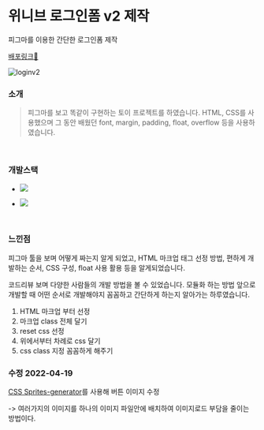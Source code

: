# 위니브 로그인폼 v2 제작

피그마를 이용한 간단한 로그인폼 제작

[배포링크:elephant:](https://chuhoon.github.io/loginPage-weniv-v2/)

![loginv2](https://user-images.githubusercontent.com/68219145/165705937-61a1005c-1e79-433c-a1eb-733d7bf75906.gif)

### 소개

> 피그마를 보고 똑같이 구현하는 토이 프로젝트를 하였습니다. HTML, CSS를 사용했으며 그 동안 배웠던 font, margin, padding, float, overflow 등을 사용하였습니다.

<br>

### 개발스택

- <img src="https://img.shields.io/badge/HTML5-E34F26?style=flat-square&logo=HTML5&logoColor=white"/></a>

- <img src="https://img.shields.io/badge/CSS3-1572B6?style=flat-square&logo=CSS3&logoColor=white"/></a>

<br>

### 느낀점

피그마 툴을 보며 어떻게 짜는지 알게 되었고, HTML 마크업 태그 선정 방법, 편하게 개발하는 순서, CSS 구성, float 사용 활용 등을 알게되었습니다.

코드리뷰 보며 다양한 사람들의 개발 방법을 볼 수 있었습니다. 모듈화 하는 방법 앞으로 개발할 때 어떤 순서로 개발해야지 꼼꼼하고 간단하게 하는지 알아가는 하루였습니다.

1. HTML 마크업 부터 선정
2. 마크업 class 전체 달기
3. reset css 선정
4. 위에서부터 차례로 css 달기
5. css class 지정 꼼꼼하게 해주기

### 수정 2022-04-19

[CSS Sprites-generator](https://www.toptal.com/developers/css/sprite-generator/)를 사용해 버튼 이미지 수정

-> 여러가지의 이미지를 하나의 이미지 파일안에 배치하여 이미지로드 부담을 줄이는 방법이다.
